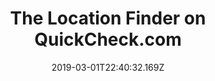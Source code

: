 ---
title: The Location Finder on QuickCheck.com
date: "2019-03-01T22:40:32.169Z"
description: In early 2019, I built the location finder feature on QuickCheck.com
---